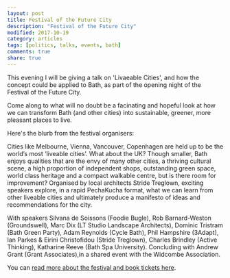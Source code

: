 ```yaml
---
layout: post
title: Festival of the Future City
description: "Festival of the Future City"
modified: 2017-10-19
category: articles
tags: [politics, talks, events, bath]
comments: true
share: true
---
```


This evening I will be giving a talk on 'Livaeable Cities', and how the concept could be applied to Bath,
as part of the opening night of the Festival of the Future City.

Come along to what will no doubt be a facinating and hopeful look at how we can transform Bath (and other
cities) into sustainable, greener, more pleasant places to live.

Here's the blurb from the festival organisers:

Cities like Melbourne, Vienna, Vancouver, Copenhagen are held up to be the world’s most ‘liveable cities’.
What about the UK? Though smaller, Bath enjoys qualities that are the envy of many other cities, a thriving
cultural scene, a high proportion of independent shops, outstanding green space, world class heritage and a
compact walkable centre, but is there room for improvement? Organised by local architects Stride Treglown,
exciting speakers explore, in a rapid PechaKucha format, what we can learn from other liveable cities and
ultimately produce a manifesto of ideas and recommendations for the city.

With speakers Silvana de Soissons (Foodie Bugle), Rob Barnard-Weston (Groundswell), Marc Dix (LT Studio
Landscape Architects), Dominic Tristram
(Bath Green Party), Adam Reynolds (Cycle Bath), Phil Hampshire (3Adapt), Ian Parkes & Eirini Christofidou
(Stride Treglown), Charles Brindley (Active Thinking), Katharine Reeve (Bath Spa University).
Concluding with Andrew Grant (Grant Associates),in a shared event with the Widcombe Association.

You can <a href="https://www.edgearts.org/whats-on/talks/liveable-cities/">read more about the festival and book
tickets here</a>.
